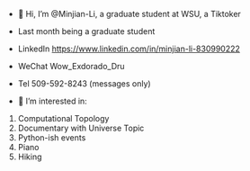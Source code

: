 - 👋 Hi, I’m @Minjian-Li, a graduate student at WSU, a Tiktoker
- Last month being a graduate student
- LinkedIn https://www.linkedin.com/in/minjian-li-830990222
- WeChat Wow_Exdorado_Dru
- Tel 509-592-8243 (messages only)

- 👀 I’m interested in:
1. Computational Topology
2. Documentary with Universe Topic
3. Python-ish events
4. Piano
5. Hiking

<!---
Minjian-Li/Minjian-Li is a ✨ special ✨ repository because its `README.md` (this file) appears on your GitHub profile.
You can click the Preview link to take a look at your changes.
--->
